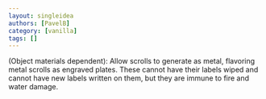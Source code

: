 ```yaml
---
layout: singleidea
authors: [PavelB]
category: [vanilla]
tags: []
---
```

(Object materials dependent): Allow scrolls to generate as metal, flavoring metal scrolls as engraved plates. These cannot have their labels wiped and cannot have new labels written on them, but they are immune to fire and water damage.
